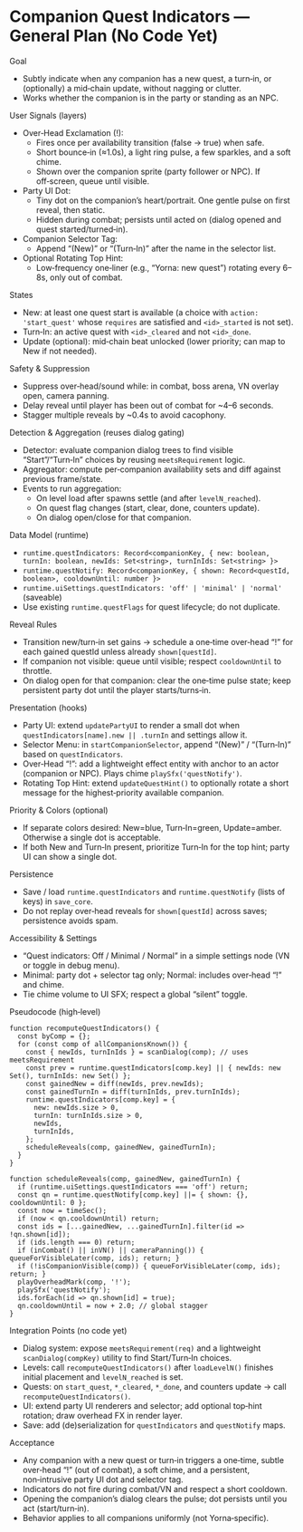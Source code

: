 # Companion Quest Indicators — General Plan (No Code Yet)

Goal
- Subtly indicate when any companion has a new quest, a turn‑in, or (optionally) a mid‑chain update, without nagging or clutter.
- Works whether the companion is in the party or standing as an NPC.

User Signals (layers)
- Over‑Head Exclamation (!):
  - Fires once per availability transition (false → true) when safe.
  - Short bounce‑in (≈1.0s), a light ring pulse, a few sparkles, and a soft chime.
  - Shown over the companion sprite (party follower or NPC). If off‑screen, queue until visible.
- Party UI Dot:
  - Tiny dot on the companion’s heart/portrait. One gentle pulse on first reveal, then static.
  - Hidden during combat; persists until acted on (dialog opened and quest started/turned‑in).
- Companion Selector Tag:
  - Append “(New)” or “(Turn‑In)” after the name in the selector list.
- Optional Rotating Top Hint:
  - Low‑frequency one‑liner (e.g., “Yorna: new quest”) rotating every 6–8s, only out of combat.

States
- New: at least one quest start is available (a choice with `action: 'start_quest'` whose `requires` are satisfied and `<id>_started` is not set).
- Turn‑In: an active quest with `<id>_cleared` and not `<id>_done`.
- Update (optional): mid‑chain beat unlocked (lower priority; can map to New if not needed).

Safety & Suppression
- Suppress over‑head/sound while: in combat, boss arena, VN overlay open, camera panning.
- Delay reveal until player has been out of combat for ~4–6 seconds.
- Stagger multiple reveals by ~0.4s to avoid cacophony.

Detection & Aggregation (reuses dialog gating)
- Detector: evaluate companion dialog trees to find visible “Start”/“Turn‑In” choices by reusing `meetsRequirement` logic.
- Aggregator: compute per‑companion availability sets and diff against previous frame/state.
- Events to run aggregation:
  - On level load after spawns settle (and after `levelN_reached`).
  - On quest flag changes (start, clear, done, counters update).
  - On dialog open/close for that companion.

Data Model (runtime)
- `runtime.questIndicators: Record<companionKey, { new: boolean, turnIn: boolean, newIds: Set<string>, turnInIds: Set<string> }>`
- `runtime.questNotify: Record<companionKey, { shown: Record<questId, boolean>, cooldownUntil: number }>`
- `runtime.uiSettings.questIndicators: 'off' | 'minimal' | 'normal'` (saveable)
- Use existing `runtime.questFlags` for quest lifecycle; do not duplicate.

Reveal Rules
- Transition new/turn‑in set gains → schedule a one‑time over‑head “!” for each gained questId unless already `shown[questId]`.
- If companion not visible: queue until visible; respect `cooldownUntil` to throttle.
- On dialog open for that companion: clear the one‑time pulse state; keep persistent party dot until the player starts/turns‑in.

Presentation (hooks)
- Party UI: extend `updatePartyUI` to render a small dot when `questIndicators[name].new || .turnIn` and settings allow it.
- Selector Menu: in `startCompanionSelector`, append “(New)” / “(Turn‑In)” based on `questIndicators`.
- Over‑Head “!”: add a lightweight effect entity with anchor to an actor (companion or NPC). Plays chime `playSfx('questNotify')`.
- Rotating Top Hint: extend `updateQuestHint()` to optionally rotate a short message for the highest‑priority available companion.

Priority & Colors (optional)
- If separate colors desired: New=blue, Turn‑In=green, Update=amber. Otherwise a single dot is acceptable.
- If both New and Turn‑In present, prioritize Turn‑In for the top hint; party UI can show a single dot.

Persistence
- Save / load `runtime.questIndicators` and `runtime.questNotify` (lists of keys) in `save_core`.
- Do not replay over‑head reveals for `shown[questId]` across saves; persistence avoids spam.

Accessibility & Settings
- “Quest indicators: Off / Minimal / Normal” in a simple settings node (VN or toggle in debug menu).
- Minimal: party dot + selector tag only; Normal: includes over‑head “!” and chime.
- Tie chime volume to UI SFX; respect a global “silent” toggle.

Pseudocode (high‑level)
```
function recomputeQuestIndicators() {
  const byComp = {};
  for (const comp of allCompanionsKnown()) {
    const { newIds, turnInIds } = scanDialog(comp); // uses meetsRequirement
    const prev = runtime.questIndicators[comp.key] || { newIds: new Set(), turnInIds: new Set() };
    const gainedNew = diff(newIds, prev.newIds);
    const gainedTurnIn = diff(turnInIds, prev.turnInIds);
    runtime.questIndicators[comp.key] = {
      new: newIds.size > 0,
      turnIn: turnInIds.size > 0,
      newIds,
      turnInIds,
    };
    scheduleReveals(comp, gainedNew, gainedTurnIn);
  }
}

function scheduleReveals(comp, gainedNew, gainedTurnIn) {
  if (runtime.uiSettings.questIndicators === 'off') return;
  const qn = runtime.questNotify[comp.key] ||= { shown: {}, cooldownUntil: 0 };
  const now = timeSec();
  if (now < qn.cooldownUntil) return;
  const ids = [...gainedNew, ...gainedTurnIn].filter(id => !qn.shown[id]);
  if (ids.length === 0) return;
  if (inCombat() || inVN() || cameraPanning()) { queueForVisibleLater(comp, ids); return; }
  if (!isCompanionVisible(comp)) { queueForVisibleLater(comp, ids); return; }
  playOverheadMark(comp, '!');
  playSfx('questNotify');
  ids.forEach(id => qn.shown[id] = true);
  qn.cooldownUntil = now + 2.0; // global stagger
}
```

Integration Points (no code yet)
- Dialog system: expose `meetsRequirement(req)` and a lightweight `scanDialog(compKey)` utility to find Start/Turn‑In choices.
- Levels: call `recomputeQuestIndicators()` after `loadLevelN()` finishes initial placement and `levelN_reached` is set.
- Quests: on `start_quest`, `*_cleared`, `*_done`, and counters update → call `recomputeQuestIndicators()`.
- UI: extend party UI renderers and selector; add optional top‑hint rotation; draw overhead FX in render layer.
- Save: add (de)serialization for `questIndicators` and `questNotify` maps.

Acceptance
- Any companion with a new quest or turn‑in triggers a one‑time, subtle over‑head “!” (out of combat), a soft chime, and a persistent, non‑intrusive party UI dot and selector tag.
- Indicators do not fire during combat/VN and respect a short cooldown.
- Opening the companion’s dialog clears the pulse; dot persists until you act (start/turn‑in).
- Behavior applies to all companions uniformly (not Yorna‑specific).

